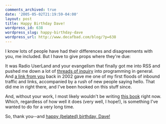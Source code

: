 ```yaml
---
comments_archived: true
date: '2005-05-02T21:19:59-04:00'
layout: post
title: Happy Birthday Dave!
wordpress_id: 638
wordpress_slug: happy-birthday-dave
wordpress_url: http://www.decafbad.com/blog/?p=638
---
```

I know lots of people have had their differences and disagreements with you, me included.  But I have to give props where they're due:  

It was Radio UserLand and your evangelism that finally got me into RSS and pushed me down a lot of [threads of inquiry][ti] into programming in general.  And [a link from you][al] back in 2002 gave me one of my first floods of inbound traffic and links, accompanied by a rush of new people saying hello.  That did me in right there, and I've been hooked on this stuff since.

And, without your work, I most likely wouldn't be writing [this book][tb] right now.  Which, regardless of how well it does (very well, I hope!), is something I've wanted to do for a very long time.

So, thank you--and [happy (belated) birthday, Dave!][bd]

[tb]: http://www.amazon.com/exec/obidos/tg/detail/-/0764597582/0xdecafbad-20
[ti]: http://www.decafbad.com/blog/2002/04/15/ooooio
[al]: http://scriptingnews.userland.com/backissues/2002/04/16#le9d6d43af8d7346730bbcbfab8a3a466
[bd]: http://archive.scripting.com/2005/05/01#aBirthdayRequest
